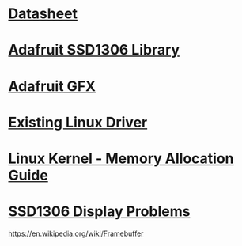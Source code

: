 # [Datasheet](https://cdn-shop.adafruit.com/datasheets/SSD1306.pdf)

# [Adafruit SSD1306 Library](https://github.com/adafruit/Adafruit_SSD1306)

# [Adafruit GFX](https://cdn-learn.adafruit.com/downloads/pdf/adafruit-gfx-graphics-library.pdf)

# [Existing Linux Driver](https://github.com/Dev4Embedded/ssd1306)

# [Linux Kernel - Memory Allocation Guide](https://www.kernel.org/doc/html/next/core-api/memory-allocation.html)

# [SSD1306 Display Problems](https://iotexpert.com/debugging-ssd1306-display-problems/)



https://en.wikipedia.org/wiki/Framebuffer